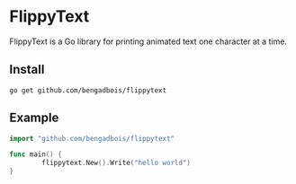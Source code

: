 # FlippyText

FlippyText is a Go library for printing animated text one character at a time.

## Install

```
go get github.com/bengadbois/flippytext
```

## Example 

```go
import "github.com/bengadbois/flippytext"

func main() {
		flippytext.New().Write("hello world")
}
```
